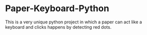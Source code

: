 # Paper-Keyboard-Python
This is a very unique python project in which a paper can act like a keyboard and clicks happens by detecting red dots.
